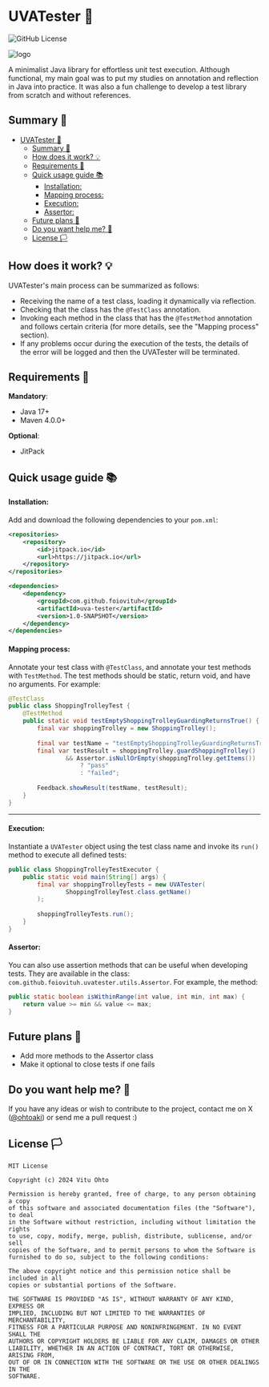# UVATester 🍇
![GitHub License](https://img.shields.io/github/license/foiovituh/uva-tester)

![logo](https://github.com/foiovituh/uva-tester/assets/68431603/869607ca-68bc-4630-9a9a-4d4a0794dd82)


A minimalist Java library for effortless unit test execution. Although functional, my main goal was to put my studies on annotation and reflection in Java into practice. It was also a fun challenge to develop a test library from scratch and without references.

## Summary 📝
- [UVATester 🍇](#uvatester-)
  - [Summary 📝](#summary-)
  - [How does it work? 💡](#how-does-it-work-)
  - [Requirements 🔗](#requirements-)
  - [Quick usage guide 📚](#quick-usage-guide-)
      - [Installation:](#installation)
      - [Mapping process:](#mapping-process)
      - [Execution:](#execution)
      - [Assertor:](#assertor)
  - [Future plans 📌](#future-plans-)
  - [Do you want help me? 👥](#do-you-want-help-me-)
  - [License 🏳️](#license-️)

## How does it work? 💡
UVATester's main process can be summarized as follows:
- Receiving the name of a test class, loading it dynamically via reflection.
- Checking that the class has the `@TestClass` annotation.
- Invoking each method in the class that has the `@TestMethod` annotation and follows certain criteria (for more details, see the "Mapping process" section).
- If any problems occur during the execution of the tests, the details of the error will be logged and then the UVATester will be terminated.

## Requirements 🔗
<b>Mandatory</b>:
- Java 17+
- Maven 4.0.0+

<b>Optional</b>:
- JitPack

## Quick usage guide 📚
#### Installation:
Add and download the following dependencies to your `pom.xml`:

```xml
<repositories>
    <repository>
        <id>jitpack.io</id>
        <url>https://jitpack.io</url>
    </repository>
</repositories>

<dependencies>
    <dependency>
        <groupId>com.github.foiovituh</groupId>
        <artifactId>uva-tester</artifactId>
        <version>1.0-SNAPSHOT</version>
    </dependency>
</dependencies>
```

#### Mapping process:
Annotate your test class with `@TestClass`, and annotate your test methods with `TestMethod`. The test methods should be static, return void, and have no arguments. For example:

```java
@TestClass
public class ShoppingTrolleyTest {
    @TestMethod
    public static void testEmptyShoppingTrolleyGuardingReturnsTrue() {
    	final var shoppingTrolley = new ShoppingTrolley();
    	
    	final var testName = "testEmptyShoppingTrolleyGuardingReturnsTrue";
        final var testResult = shoppingTrolley.guardShoppingTrolley()
        		&& Assertor.isNullOrEmpty(shoppingTrolley.getItems())
        			? "pass"
        			: "failed";
        
        Feedback.showResult(testName, testResult);
    }
}
```

---

#### Execution:
Instantiate a `UVATester` object using the test class name and invoke its `run()` method to execute all defined tests:
```java
public class ShoppingTrolleyTestExecutor {
    public static void main(String[] args) {
        final var shoppingTrolleyTests = new UVATester(
                ShoppingTrolleyTest.class.getName()
        );
        
        shoppingTrolleyTests.run();
    }
}
```

#### Assertor:
You can also use assertion methods that can be useful when developing tests. They are available in the class: `com.github.foiovituh.uvatester.utils.Assertor`. For example, the method:
```java
public static boolean isWithinRange(int value, int min, int max) {
    return value >= min && value <= max;
}
```

## Future plans 📌
- Add more methods to the Assertor class
- Make it optional to close tests if one fails

## Do you want help me? 👥
If you have any ideas or wish to contribute to the project, contact me on X (<a href="https://x.com/ohtoaki" target="_blank">@ohtoaki</a>) or send me a pull request :)

## License 🏳️
```
MIT License

Copyright (c) 2024 Vitu Ohto

Permission is hereby granted, free of charge, to any person obtaining a copy
of this software and associated documentation files (the "Software"), to deal
in the Software without restriction, including without limitation the rights
to use, copy, modify, merge, publish, distribute, sublicense, and/or sell
copies of the Software, and to permit persons to whom the Software is
furnished to do so, subject to the following conditions:

The above copyright notice and this permission notice shall be included in all
copies or substantial portions of the Software.

THE SOFTWARE IS PROVIDED "AS IS", WITHOUT WARRANTY OF ANY KIND, EXPRESS OR
IMPLIED, INCLUDING BUT NOT LIMITED TO THE WARRANTIES OF MERCHANTABILITY,
FITNESS FOR A PARTICULAR PURPOSE AND NONINFRINGEMENT. IN NO EVENT SHALL THE
AUTHORS OR COPYRIGHT HOLDERS BE LIABLE FOR ANY CLAIM, DAMAGES OR OTHER
LIABILITY, WHETHER IN AN ACTION OF CONTRACT, TORT OR OTHERWISE, ARISING FROM,
OUT OF OR IN CONNECTION WITH THE SOFTWARE OR THE USE OR OTHER DEALINGS IN THE
SOFTWARE.
```